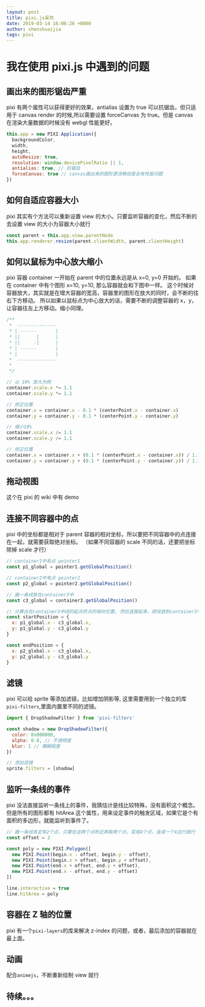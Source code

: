 ```yaml
---
layout: post
title: pixi.js采坑
date: 2019-03-14 16:06:26 +0800
author: shenshuaijia
tags: pixi
---
```


# 我在使用 pixi.js 中遇到的问题

## 画出来的图形锯齿严重

pixi 有两个属性可以获得更好的效果，antialias 设置为 true 可以抗锯齿，但只适用于 canvas render 的时候,所以需要设置 forceCanvas 为 true。但是 canvas 在渲染大量数据的时候没有 webgl 性能更好。

```javascript
this.app = new PIXI.Application({
  backgroundColor,
  width,
  height,
  autoResize: true,
  resolution: window.devicePixelRatio || 1,
  antialias: true, // 抗锯齿
  forceCanvas: true // canvas画出来的图形更流畅但是会有性能问题
})
```

## 如何自适应容器大小

pixi 其实有个方法可以重新设置 view 的大小。只要监听容器的变化，然后不断的去设置 view 的大小为容器大小就行

```javascript
const parent = this.app.view.parentNode
this.app.renderer.resize(parent.clientWidth, parent.clientHeight)
```

## 如何以鼠标为中心放大缩小

pixi 容器 container 一开始在 parent 中的位置永远是从 x=0, y=0 开始的。
如果在 container 中有个图形 x=10, y=10, 那么容器就会和下图中一样。
这个时候对容器放大，其实就是在增大容器的宽高，容器里的图形在放大的同时，会不断的往右下方移动。
所以如果以鼠标点为中心放大的话，需要不断的调整容器的 x，y，让容器往左上方移动。缩小同理。

```javascript
/**
 *  --------------
 * | ------       |
 * ||      |      |
 * ||     .|      |
 * | ------       |
 * |              |
 *  --------------
 *
 */

// 以 10% 放大为例
container.scale.x *= 1.1
container.scale.y *= 1.1

// 矫正位置
container.x = container.x - 0.1 * (centerPoint.x - container.x)
container.y = container.y - 0.1 * (centerPoint.y - container.y)

// 缩小10%
container.scale.x /= 1.1
container.scale.y /= 1.1

// 矫正位置
container.x = container.x + (0.1 * (centerPoint.x - container.x)) / 1.1
container.y = container.y + (0.1 * (centerPoint.y - container.y)) / 1.1
```

## 拖动视图

这个在 pixi 的 wiki 中有 demo

## 连接不同容器中的点

pixi 中的坐标都是相对于 parent 容器的相对坐标，所以要把不同容器中的点连接在一起，就需要获取绝对坐标。
（如果不同容器的 scale 不同的话，还要把坐标除掉 scale 才行）

```javascript
// container1中有点 pointer1
const p1_global = pointer1.getGlobalPosition()

// container2中有点 pointer2
const p2_global = pointer2.getGlobalPosition()

// 画一条线放在container3中
const c3_global = container3.getGlobalPosition()

// 计算出在container3中线的起点终点的相对位置, 然后连接起来，把线放到container3中
const startPosition = {
  x: p1_global.x - c3_global.x,
  y: p1_global.y - c3_global.y
}

const endPosition = {
  x: p2_global.x - c3_global.x,
  y: p2_global.y - c3_global.y
}
```

## 滤镜

pixi 可以给 sprite 等添加滤镜，比如增加阴影等, 这里需要用到一个独立的库`pixi-filters`,里面内置里不同的滤镜。

```javascript
import { DropShadowFilter } from 'pixi-filters'

const shadow = new DropShadowFilter({
  color: 0x000000,
  alpha: 0.8, // 不透明度
  blur: 1 // 模糊程度
})

// 添加滤镜
sprite.filters = [shadow]
```

## 监听一条线的事件

pixi 没法直接监听一条线上的事件，我猜估计是线比较特殊，没有面积这个概念。
但是所有的图形都有 hitArea 这个属性，用来设定事件的触发区域，如果它是个有面积的多边形，就能监听到事件了。

```javascript
// 画一条线肯定有2个点，只要在这两个点附近再取两个点，变成4个点，连成一个4边行就行
const offset = 2

const poly = new PIXI.Polygon([
  new PIXI.Point(begin.x - offset, begin.y - offset),
  new PIXI.Point(begin.x + offset, begin.y + offset),
  new PIXI.Point(end.x + offset, end.y + offset),
  new PIXI.Point(end.x - offset, end.y - offset)
])

line.interactive = true
line.hitArea = poly
```

## 容器在 Z 轴的位置

pixi 有一个`pixi-layers`的库来解决 z-index 的问题，或者，最后添加的容器就在最上面。

## 动画

配合`animejs`，不断重新绘制 view 就行

## 待续。。。
